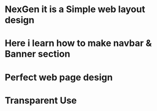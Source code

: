 # NexGen it is a Simple web layout design 
# Here i learn how to make navbar & Banner section 
# Perfect web page design 
# Transparent Use
